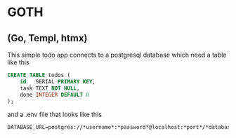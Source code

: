 # GOTH

## (Go, Templ, htmx)

This simple todo app connects to a postgresql database which need a table like this

```sql
CREATE TABLE todos (
    id   SERIAL PRIMARY KEY,
    task TEXT NOT NULL,
    done INTEGER DEFAULT 0
);
```

and a .env file that looks like this

```
DATABASE_URL=postgres://*username*:*password*@localhost:*port*/*database_name*
```
